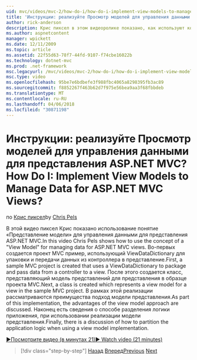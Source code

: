 ```yaml
---
uid: mvc/videos/mvc-2/how-do-i/how-do-i-implement-view-models-to-manage-data-for-aspnet-mvc-views
title: 'Инструкции: реализуйте Просмотр моделей для управления данными для представления ASP.NET MVC? | Документы Майкрософт'
author: rick-anderson
description: Крис пиксел в этом видеоролике показано, как используют концепцию &quot;модель представления&quot; для управления данными для представления ASP.NET MVC. Во-первых пример проекта MVC — Исп...
ms.author: aspnetcontent
manager: wpickett
ms.date: 12/11/2009
ms.topic: article
ms.assetid: 22f55d63-78f7-44fd-9107-f74cbe16022b
ms.technology: dotnet-mvc
ms.prod: .net-framework
msc.legacyurl: /mvc/videos/mvc-2/how-do-i/how-do-i-implement-view-models-to-manage-data-for-aspnet-mvc-views
msc.type: video
ms.openlocfilehash: 95be7e6bdbefe3f988fbc4065a8298395fb3ac89
ms.sourcegitcommit: f8852267f463b62d7f975e56bea9aa3f68fbbdeb
ms.translationtype: MT
ms.contentlocale: ru-RU
ms.lasthandoff: 04/06/2018
ms.locfileid: "30871198"
---
```

<a name="how-do-i-implement-view--models-to-manage-data-for-aspnet-mvc-views"></a><span data-ttu-id="ad23d-105">Инструкции: реализуйте Просмотр моделей для управления данными для представления ASP.NET MVC?</span><span class="sxs-lookup"><span data-stu-id="ad23d-105">How Do I: Implement View  Models to Manage Data for ASP.NET MVC Views?</span></span>
====================
<span data-ttu-id="ad23d-106">по [Крис пиксел](https://twitter.com/chrispels)</span><span class="sxs-lookup"><span data-stu-id="ad23d-106">by [Chris Pels](https://twitter.com/chrispels)</span></span>

<span data-ttu-id="ad23d-107">В этой видео пиксел Крис показано использование понятие «Представление модели» для управления данными для представления ASP.NET MVC.</span><span class="sxs-lookup"><span data-stu-id="ad23d-107">In this video Chris Pels shows how to use the concept of a "View Model" for managing data for ASP.NET MVC views.</span></span> <span data-ttu-id="ad23d-108">Во-первых создается проект MVC пример, использующий ViewDataDictionary для упаковки и передачи данных из контроллера в представление.</span><span class="sxs-lookup"><span data-stu-id="ad23d-108">First, a sample MVC project is created that uses a ViewDataDictionary to package and pass data from a controller to a view.</span></span> <span data-ttu-id="ad23d-109">После этого создается класс, представляющий модель представлений для представления в образце проекта MVC.</span><span class="sxs-lookup"><span data-stu-id="ad23d-109">Next, a class is created which represents a view model for a view in the sample MVC project.</span></span> <span data-ttu-id="ad23d-110">В рамках этой реализации рассматриваются преимущества подход модели представления.</span><span class="sxs-lookup"><span data-stu-id="ad23d-110">As part of this implementation, the advantages of the view model approach are discussed.</span></span> <span data-ttu-id="ad23d-111">Наконец есть сведения о способе разделения логики приложения, при использовании реализации модели представления.</span><span class="sxs-lookup"><span data-stu-id="ad23d-111">Finally, there is a discussion of how to partition the application logic when using a view model implementation.</span></span>

[<span data-ttu-id="ad23d-112">&#9654;Посмотрите видео (в минутах 21)</span><span class="sxs-lookup"><span data-stu-id="ad23d-112">&#9654; Watch video (21 minutes)</span></span>](https://channel9.msdn.com/Blogs/ASP-NET-Site-Videos/how-do-i-implement-view-models-to-manage-data-for-aspnet-mvc-views)

> [!div class="step-by-step"]
> <span data-ttu-id="ad23d-113">[Назад](how-do-i-work-with-data-in-aspnet-mvc-partial-views.md)
> [Вперед](how-do-i-create-a-custom-html-helper-for-an-mvc-application.md)</span><span class="sxs-lookup"><span data-stu-id="ad23d-113">[Previous](how-do-i-work-with-data-in-aspnet-mvc-partial-views.md)
[Next](how-do-i-create-a-custom-html-helper-for-an-mvc-application.md)</span></span>
